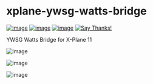 # xplane-ywsg-watts-bridge
[![image](https://img.shields.io/badge/License-MIT-lightgrey.svg)](https://github.com/jvdspeare/xplane-ywsg-watts-bridge/blob/master/LICENSE)
[![image](https://img.shields.io/badge/XPlane-11-blue.svg)](https://www.x-plane.com/)
[![image](https://img.shields.io/badge/Editor-WED-red.svg)](https://developer.x-plane.com/tools/worldeditor/)
[![Say Thanks!](https://img.shields.io/badge/Say%20Thanks-!-1EAEDB.svg)](https://saythanks.io/to/jvdspeare)

YWSG Watts Bridge for X-Plane 11

![image](https://i.imgur.com/9kOhrB7.png)

![image](https://i.imgur.com/2pA0HmD.png)

![image](https://imgur.com/GyFVYWV.png)
